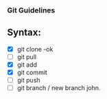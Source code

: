 ### Git Guidelines

## Syntax:

- [X] git clone -ok
- [ ] git pull
- [X] git add
- [X] git commit
- [ ] git push
- [ ] git branch / new branch john.

